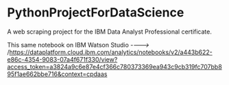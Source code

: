# PythonProjectForDataScience
 A web scraping project for the IBM Data Analyst Professional certificate.

This same notebook on IBM Watson Studio *---->* /https://dataplatform.cloud.ibm.com/analytics/notebooks/v2/a443b622-e86c-4354-9083-07a4f671f330/view?access_token=a3824a9c6e87e4cf366c780373369ea943c9cb319fc707bb895f1ae662bbe716&context=cpdaas
